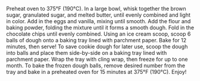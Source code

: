 Preheat oven to 375°F (190°C).
In a large bowl, whisk together the brown sugar, granulated sugar, and melted butter, until evenly combined and light in color.
Add in the eggs and vanilla, mixing until smooth.
Add the flour and baking powder, folding the mixture until it forms a smooth dough.
Fold in the chocolate chips until evenly combined.
Using an ice cream scoop, scoop 6 balls of dough onto a baking tray lined with parchment paper.
Bake for 12 minutes, then serve!
To save cookie dough for later use, scoop the dough into balls and place them side-by-side on a baking tray lined with parchment paper.
Wrap the tray with cling wrap, then freeze for up to one month.
To bake the frozen dough balls, remove desired number from the tray and bake in a preheated oven for 15 minutes at 375°F (190°C).
Enjoy!